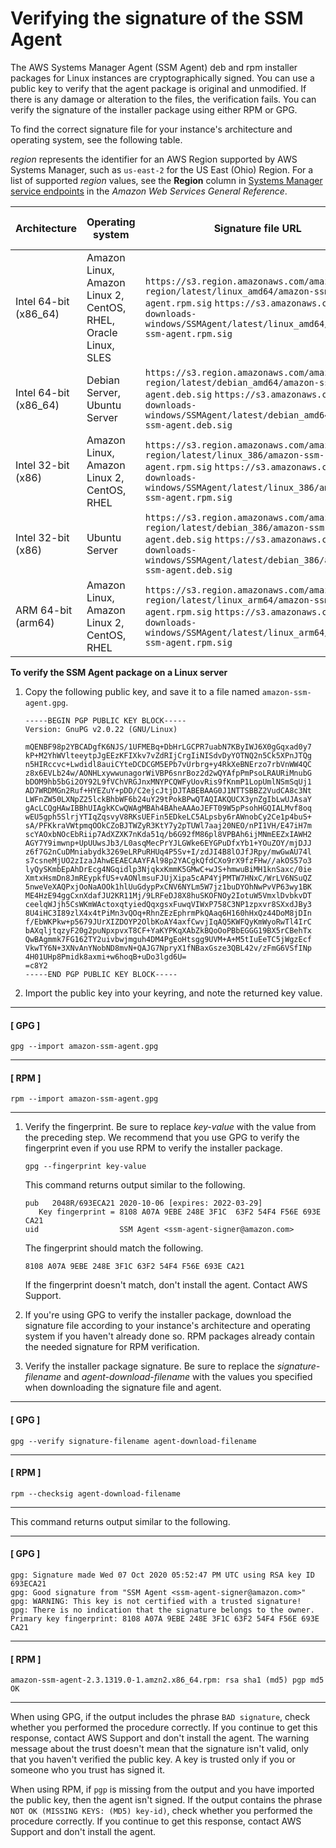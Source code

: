 # Verifying the signature of the SSM Agent<a name="verify-agent-signature"></a>

The AWS Systems Manager Agent \(SSM Agent\) deb and rpm installer packages for Linux instances are cryptographically signed\. You can use a public key to verify that the agent package is original and unmodified\. If there is any damage or alteration to the files, the verification fails\. You can verify the signature of the installer package using either RPM or GPG\.

To find the correct signature file for your instance's architecture and operating system, see the following table\.

*region* represents the identifier for an AWS Region supported by AWS Systems Manager, such as `us-east-2` for the US East \(Ohio\) Region\. For a list of supported *region* values, see the **Region** column in [Systems Manager service endpoints](https://docs.aws.amazon.com/general/latest/gr/ssm.html#ssm_region) in the *Amazon Web Services General Reference*\.


| Architecture | Operating system | Signature file URL | Agent download file name | 
| --- | --- | --- | --- | 
| Intel 64\-bit \(x86\_64\) |  Amazon Linux, Amazon Linux 2, CentOS, RHEL, Oracle Linux, SLES  |  `https://s3.region.amazonaws.com/amazon-ssm-region/latest/linux_amd64/amazon-ssm-agent.rpm.sig` `https://s3.amazonaws.com/ec2-downloads-windows/SSMAgent/latest/linux_amd64/amazon-ssm-agent.rpm.sig`  |  `amazon-ssm-agent.rpm`  | 
| Intel 64\-bit \(x86\_64\) |  Debian Server, Ubuntu Server  |  `https://s3.region.amazonaws.com/amazon-ssm-region/latest/debian_amd64/amazon-ssm-agent.deb.sig` `https://s3.amazonaws.com/ec2-downloads-windows/SSMAgent/latest/debian_amd64/amazon-ssm-agent.deb.sig`  | amazon\-ssm\-agent\.deb | 
| Intel 32\-bit \(x86\) |  Amazon Linux, Amazon Linux 2, CentOS, RHEL  |  `https://s3.region.amazonaws.com/amazon-ssm-region/latest/linux_386/amazon-ssm-agent.rpm.sig` `https://s3.amazonaws.com/ec2-downloads-windows/SSMAgent/latest/linux_386/amazon-ssm-agent.rpm.sig`  |  `amazon-ssm-agent.rpm`  | 
| Intel 32\-bit \(x86\) |  Ubuntu Server  |  `https://s3.region.amazonaws.com/amazon-ssm-region/latest/debian_386/amazon-ssm-agent.deb.sig` `https://s3.amazonaws.com/ec2-downloads-windows/SSMAgent/latest/debian_386/amazon-ssm-agent.deb.sig`  |  `amazon-ssm-agent.deb`  | 
| ARM 64\-bit \(arm64\) |  Amazon Linux, Amazon Linux 2, CentOS, RHEL  |  `https://s3.region.amazonaws.com/amazon-ssm-region/latest/linux_arm64/amazon-ssm-agent.rpm.sig` `https://s3.amazonaws.com/ec2-downloads-windows/SSMAgent/latest/linux_arm64/amazon-ssm-agent.rpm.sig`  | amazon\-ssm\-agent\.rpm | 

**To verify the SSM Agent package on a Linux server**

1. Copy the following public key, and save it to a file named `amazon-ssm-agent.gpg`\.

   ```
   -----BEGIN PGP PUBLIC KEY BLOCK-----
   Version: GnuPG v2.0.22 (GNU/Linux)
   
   mQENBF98p2YBCADgfK6NJS/1UFMEBq+DbHrLGCPR7uabN7KByIWJ6X0gGqxad0y7
   kP+M2YhWVlteeytpJgEEzKFIXkv7vZdRIjCrgIiNISdvDyYOTNQ2n5Ck5XPnJTQg
   n5HIRccvc+Lwdidl8auiCYteDCDCGM5EPb7vUrbrg+y4RkXeBNErzo7rbVnWW4QC
   z8x6EVLb24w/AONHLxywwunagorWiVBP6snrBoz2d2wQYAfpPmPsoLRAURiMnubG
   bDOM9hb5bGi2OY92L9fVChVRGJnxMNYPCQWFyUovRis9fKnmP1LopUmlNSmSqUj1
   AD7WRDMGn2Ruf+HYEZuY+pDD/C2ejcJtjDJTABEBAAG0J1NTTSBBZ2VudCA8c3Nt
   LWFnZW50LXNpZ25lckBhbWF6b24uY29tPokBPwQTAQIAKQUCX3ynZgIbLwUJAsaY
   gAcLCQgHAwIBBhUIAgkKCwQWAgMBAh4BAheAAAoJEFT09W5pPsohHGQIALMvf8oq
   wEU5gph5SlrjYTIqZqsvyV8RKsUEFin5EDkeLC5ALpsby6rAWnobCy2Ce1p4buS+
   sA/PFKkraVWtpmqOOkCZoBJTWZyR3KtY7y2pTUWl7aaj20NEO/nPI1VH/E47iH7m
   scYAOxbNOcEbRiip7AdXZXK7nKda51q/b6G92fM86pl8VPBAh6ijMNmEEZxIAWH2
   AGY7Y9imwnp+UpUUwsJb3/L0asqMecPrYJLGWke6EYGPuDfxYb1+YOuZOY/mjDJJ
   z6f7G2nCuDMniabydk3269eLRPuRHUq4P5Sv+I/zdJI4B8lOJfJRpy/mwGwAU74l
   s7csneMjUO2zIzaJAhwEEAECAAYFAl98p2YACgkQfdCXo9rX9fzFHw//akOS57o3
   lyQySKmbEpAhDrEcg4NGqidlp3NjqkxKmmK5GMwC+wJS+hmwuBiMH1knSaxc/0ie
   XmtxHsmDn8JmREypkfUS+vAONlmsuFJUjXipa5cAP4YjPMTW7HNxC/WrLV6NSuQZ
   5nweVeXAQPxjOoNaAOOk1hlUuGdypPxCNV6NYLm5W7jz1buDYOhNwPvVP63wy1BK
   ME4HzE94ggCxnXdafJU2KR11Mj/9LRFeDJ8X8huSKOFNOy2IotuW5VmxlDvbkvDT
   ceelqWJjh5CsWKmWActoxqtyiedQqxgsxFuwqVIWxP758C3NP1zpxvr8SXxdJBy3
   8U4iHC3I89zlX4x4tPiMn3vQOq+RhnZEzEphrmPkQAaq6H160hHxQz44DoM8jDIn
   f/EbWKPkw+p5679JUrXIZDOYP2OlbKoAY4axfCwvjIqAQ5KWFQyKmWyoRwTl4IrC
   bAXqljtqzyF20g2puNpxpvxT8CF+YaKYPKqXAbZkBQoOoPBbEGGG19BX5rCBehTx
   QwBAgmmk7FG162TY2uivbwjmguh4DM4PgEoHtsgg9UVM+A+M5tIuEeTC5jWgzEcf
   VkwTY6N+3XNvAnYNobND8mvN+QAJG7NpryX1fNBaxGsze3QBL42v/zFmG6VSfINp
   4H01UHp8Pmidk8axmi+w6hoqB+uDo3lgd6U=
   =c8Y2
   -----END PGP PUBLIC KEY BLOCK-----
   ```

1. Import the public key into your keyring, and note the returned key value\.

------
#### [ GPG ]

   ```
   gpg --import amazon-ssm-agent.gpg
   ```

------
#### [ RPM ]

   ```
   rpm --import amazon-ssm-agent.gpg
   ```

------

1. Verify the fingerprint\. Be sure to replace *key\-value* with the value from the preceding step\. We recommend that you use GPG to verify the fingerprint even if you use RPM to verify the installer package\.

   ```
   gpg --fingerprint key-value
   ```

   This command returns output similar to the following\.

   ```
   pub   2048R/693ECA21 2020-10-06 [expires: 2022-03-29]
      Key fingerprint = 8108 A07A 9EBE 248E 3F1C  63F2 54F4 F56E 693E CA21
   uid                  SSM Agent <ssm-agent-signer@amazon.com>
   ```

   The fingerprint should match the following\.

   `8108 A07A 9EBE 248E 3F1C 63F2 54F4 F56E 693E CA21`

   If the fingerprint doesn't match, don't install the agent\. Contact AWS Support\.

1. If you're using GPG to verify the installer package, download the signature file according to your instance's architecture and operating system if you haven't already done so\. RPM packages already contain the needed signature for RPM verification\.

1. Verify the installer package signature\. Be sure to replace the *signature\-filename* and *agent\-download\-filename* with the values you specified when downloading the signature file and agent\.

------
#### [ GPG ]

   ```
   gpg --verify signature-filename agent-download-filename
   ```

------
#### [ RPM ]

   ```
   rpm --checksig agent-download-filename
   ```

------

   This command returns output similar to the following\.

------
#### [ GPG ]

   ```
   gpg: Signature made Wed 07 Oct 2020 05:52:47 PM UTC using RSA key ID 693ECA21
   gpg: Good signature from "SSM Agent <ssm-agent-signer@amazon.com>"
   gpg: WARNING: This key is not certified with a trusted signature!
   gpg: There is no indication that the signature belongs to the owner.
   Primary key fingerprint: 8108 A07A 9EBE 248E 3F1C 63F2 54F4 F56E 693E CA21
   ```

------
#### [ RPM ]

   ```
   amazon-ssm-agent-2.3.1319.0-1.amzn2.x86_64.rpm: rsa sha1 (md5) pgp md5 OK
   ```

------

   When using GPG, if the output includes the phrase `BAD signature`, check whether you performed the procedure correctly\. If you continue to get this response, contact AWS Support and don't install the agent\. The warning message about the trust doesn't mean that the signature isn't valid, only that you haven't verified the public key\. A key is trusted only if you or someone who you trust has signed it\.

   When using RPM, if `pgp` is missing from the output and you have imported the public key, then the agent isn't signed\. If the output contains the phrase `NOT OK (MISSING KEYS: (MD5) key-id)`, check whether you performed the procedure correctly\. If you continue to get this response, contact AWS Support and don't install the agent\.